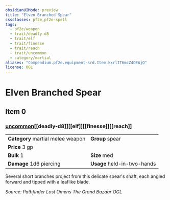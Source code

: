```yaml
---
obsidianUIMode: preview
title: "Elven Branched Spear"
cssclasses: pf2e,pf2e-spell
tags:
  - pf2e/weapon
  - trait/deadly-d8
  - trait/elf
  - trait/finesse
  - trait/reach
  - trait/uncommon
  - category/martial
aliases: "Compendium.pf2e.equipment-srd.Item.kxrlIT6mcZ4OEAjQ"
license: OGL
---
```

# Elven Branched Spear
## Item 0
### [uncommon](uncommon "Uncommon Rarity Trait")[[deadly-d8]][[elf]][[finesse]][[reach]]

|  |  |
| -- | -- |
| **Category** martial melee weapon | **Group** spear |
| **Price** 3 gp |  |
| **Bulk** 1 | **Size** med |
| **Damage** 1d6 piercing  | **Usage** held-in-two-hands |



Several short branches project from this delicate spear's shaft, each angled forward and tipped with a leaflike blade.

*Source: Pathfinder Lost Omens The Grand Bazaar*
*OGL*